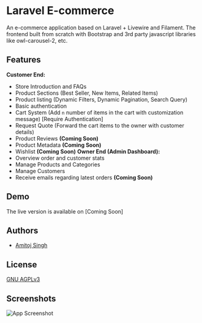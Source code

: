
# Laravel E-commerce

An e-commerce application based on Laravel + Livewire and Filament. The frontend built from scratch with Bootstrap and 3rd party javascript libraries like owl-carousel-2, etc.


## Features

**Customer End:**
- Store Introduction and FAQs
- Product Sections (Best Seller, New Items, Related Items)
- Product listing (Dynamic Filters, Dynamic Pagination, Search Query)
- Basic authentication
- Cart System (Add `n` number of items in the cart with customization message) [Require Authentication]
- Request Quote (Forward the cart items to the owner with customer details)
- Product Reviews **(Coming Soon)**
- Product Metadata **(Coming Soon)**
- Wishlist **(Coming Soon)**
**Owner End (Admin Dashboard):**
- Overview order and customer stats
- Manage Products and Categories
- Manage Customers
- Receive emails regarding latest orders **(Coming Soon)**


## Demo

The live version is available on [Coming Soon]
## Authors

- [Amitoj Singh](https://amitoj.dev)


## License

[GNU AGPLv3](https://choosealicense.com/licenses/agpl-3.0/)


## Screenshots

![App Screenshot](https://via.placeholder.com/468x300?text=App+Screenshot+Here)

